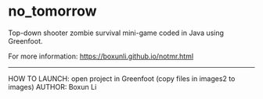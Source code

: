 # no_tomorrow
Top-down shooter zombie survival mini-game coded in Java using Greenfoot.

For more information:
https://boxunli.github.io/notmr.html

____________________________________________________________________________________
HOW TO LAUNCH: open project in Greenfoot (copy files in images2 to images)
AUTHOR: Boxun Li
